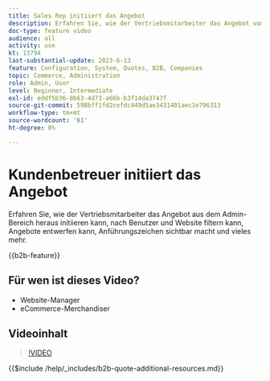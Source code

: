 ```yaml
---
title: Sales Rep initiiert das Angebot
description: Erfahren Sie, wie der Vertriebsmitarbeiter das Angebot vom Adobe Commerce-Administrator initiieren kann.
doc-type: feature video
audience: all
activity: use
kt: 13794
last-substantial-update: 2023-6-13
feature: Configuration, System, Quotes, B2B, Companies
topic: Commerce, Administration
role: Admin, User
level: Beginner, Intermediate
exl-id: eddf5b36-8b63-4d73-a66b-b3f14da3747f
source-git-commit: 598bff1fd2cefdc449d5ae3431401aec1e796313
workflow-type: tm+mt
source-wordcount: '61'
ht-degree: 0%

---
```


# Kundenbetreuer initiiert das Angebot

Erfahren Sie, wie der Vertriebsmitarbeiter das Angebot aus dem Admin-Bereich heraus initiieren kann, nach Benutzer und Website filtern kann, Angebote entwerfen kann, Anführungszeichen sichtbar macht und vieles mehr.

{{b2b-feature}}

## Für wen ist dieses Video?

- Website-Manager
- eCommerce-Merchandiser

## Videoinhalt

>[!VIDEO](https://video.tv.adobe.com/v/3420390?learn=on)

{{$include /help/_includes/b2b-quote-additional-resources.md}}
